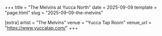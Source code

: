 +++
title = "The Melvins at Yucca North"
date = 2025-09-09
template = "page.html"
slug = "2025-09-09-the-melvins"

[extra]
artist = "The Melvins"
venue = "Yucca Tap Room"
venue_url = "https://www.yuccatap.com/"
+++

